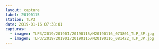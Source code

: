 ```yaml
---
layout: capture
label: 20190115
station: TLP3
date: 2019-01-16 07:38:01
capturas:
  - imagem: TLP3/2019/201901/20190115/M20190116_073801_TLP_3P.jpg
  - imagem: TLP3/2019/201901/20190115/M20190116_081422_TLP_3P.jpg
---
```

